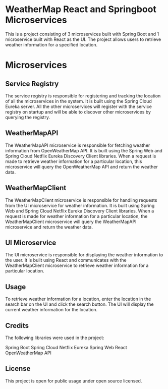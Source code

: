 # WeatherMap React and Springboot Microservices
This is a project consisting of 3 microservices built with Spring Boot and 1 microservice built with React as the UI. The project allows users to retrieve weather information for a specified location.

# Microservices

## Service Registry

The service registry is responsible for registering and tracking the location of all the microservices in the system. It is built using the Spring Cloud Eureka server. All the other microservices will register with the service registry on startup and will be able to discover other microservices by querying the registry.

## WeatherMapAPI

The WeatherMapAPI microservice is responsible for fetching weather information from OpenWeatherMap API. It is built using the Spring Web and Spring Cloud Netflix Eureka Discovery Client libraries. When a request is made to retrieve weather information for a particular location, this microservice will query the OpenWeatherMap API and return the weather data.

## WeatherMapClient

The WeatherMapClient microservice is responsible for handling requests from the UI microservice for weather information. It is built using Spring Web and Spring Cloud Netflix Eureka Discovery Client libraries. When a request is made for weather information for a particular location, the WeatherMapClient microservice will query the WeatherMapAPI microservice and return the weather data.

## UI Microservice

The UI microservice is responsible for displaying the weather information to the user. It is built using React and communicates with the WeatherMapClient microservice to retrieve weather information for a particular location.

## Usage

To retrieve weather information for a location, enter the location in the search bar on the UI and click the search button. The UI will display the current weather information for the location.

## Credits

The following libraries were used in the project:

Spring Boot
Spring Cloud Netflix Eureka
Spring Web
React
OpenWeatherMap API


## License

This project is open for public usage under open source licensed.
